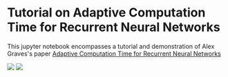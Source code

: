 # Tutorial on Adaptive Computation Time for Recurrent Neural Networks

This jupyter notebook encompasses a tutorial and demonstration of Alex Graves's paper [Adaptive Computation Time for Recurrent Neural Networks](https://arxiv.org/pdf/1603.08983.pdf)

<img src="https://media.arxiv-vanity.com/render-output/1687679/fig/parity_plot.png">

<img src="https://miro.medium.com/max/1972/1*5dULqBM2KKGlQTHrKCeR3Q.png">

